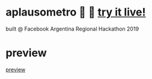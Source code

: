 # aplausometro 👏 👏 [try it live!](https://prete.github.io/aplausometro/index.html)
built @ Facebook Argentina Regional Hackathon 2019

# preview
[preview](https://raw.githubusercontent.com/prete/aplausometro/master/aplausometro.gif)
